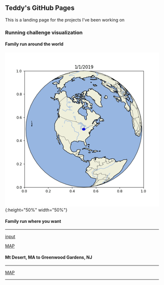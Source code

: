## Teddy's GitHub Pages

This is a landing page for the projects I've been working on

### Running challenge visualization
#### Family run around the world
![rungif](https://raw.githubusercontent.com/tdeyster/fun_projects/aa54ee258484cef8f1902153654c7430096d2588/run_around_the_world/run_slow.gif){:height="50%" width="50%"}
#### Family run where you want
---

<a href="https://docs.google.com/spreadsheets/d/1zUNnt4nbvUa2erNJQ0dZ4SyDu0VtDupyh6j7NLRBETA/edit?usp=sharing" target="_blank">input</a>

<a href="https://tdeyster.github.io/fun_projects/run_where_you_want/track_map.html" target="_blank">MAP</a>
   
#### Mt Desert, MA to Greenwood Gardens, NJ
---


<a href="https://tdeyster.github.io/fun_projects/Desert2Greenwood/Desert2Greenwood.html" target="_blank">MAP</a>

---

